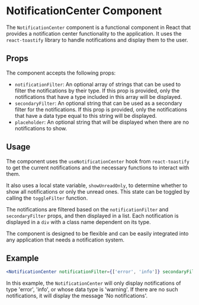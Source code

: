 # NotificationCenter Component

The `NotificationCenter` component is a functional component in React that provides a notification center functionality to the application. It uses the `react-toastify` library to handle notifications and display them to the user.

## Props

The component accepts the following props:

- `notificationFilter`: An optional array of strings that can be used to filter the notifications by their type. If this prop is provided, only the notifications that have a type included in this array will be displayed.
- `secondaryFilter`: An optional string that can be used as a secondary filter for the notifications. If this prop is provided, only the notifications that have a data type equal to this string will be displayed.
- `placeholder`: An optional string that will be displayed when there are no notifications to show.

## Usage

The component uses the `useNotificationCenter` hook from `react-toastify` to get the current notifications and the necessary functions to interact with them.

It also uses a local state variable, `showUnreadOnly`, to determine whether to show all notifications or only the unread ones. This state can be toggled by calling the `toggleFilter` function.

The notifications are filtered based on the `notificationFilter` and `secondaryFilter` props, and then displayed in a list. Each notification is displayed in a `div` with a class name dependent on its type.

The component is designed to be flexible and can be easily integrated into any application that needs a notification system.

## Example

```jsx
<NotificationCenter notificationFilter={['error', 'info']} secondaryFilter="warning" placeholder="No notifications" />
```

In this example, the `NotificationCenter` will only display notifications of type 'error', 'info', or whose data type is 'warning'. If there are no such notifications, it will display the message 'No notifications'.

